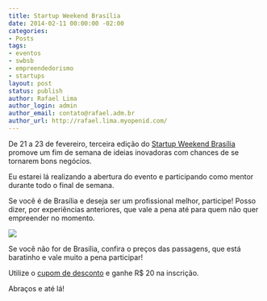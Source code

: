 ```yaml
---
title: Startup Weekend Brasília
date: 2014-02-11 00:00:00 -02:00
categories:
- Posts
tags:
- eventos
- swbsb
- empreendedorismo
- startups
layout: post
status: publish
author: Rafael Lima
author_login: admin
author_email: contato@rafael.adm.br
author_url: http://rafael.lima.myopenid.com/
---
```


De 21 a 23 de fevereiro, terceira edição do [Startup Weekend Brasília](http://brasilia.startupweekend.org/) promove um fim de semana de ideias inovadoras com chances de se tornarem bons negócios.

Eu estarei lá realizando a abertura do evento e participando como mentor durante todo o final de semana.

Se você é de Brasília e deseja ser um profissional melhor, participe! Posso dizer, por experiências anteriores, que vale a pena até para quem não quer empreender no momento.

![](/blog/images/posts/2014-01-11/swbrasilia-rafael.png)

Se você não for de Brasília, confira o preços das passagens, que está baratinho e vale muito a pena participar!

Utilize o [cupom de desconto](http://www.eventick.com.br/swbsb-fev14?code=COMU_SWBSB) e ganhe R$ 20 na inscrição.

Abraços e até lá!


